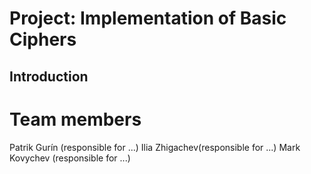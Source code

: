 # Project: Implementation of Basic Ciphers
## Introduction


# Team members
Patrik Gurín (responsible for ...)
Ilia Zhigachev(responsible for ...)
Mark Kovychev (responsible for ...)

